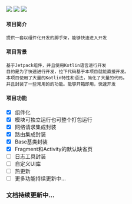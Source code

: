 ![](https://img.shields.io/badge/license-MIT-red) ![](https://img.shields.io/badge/version-v0.1.1-orange) ![](https://img.shields.io/badge/language-kotlin-brightgreen)

#### 项目简介
    提供一套以组件化开发的脚手架，能够快速进入开发


#### 项目背景

    基于Jetpack组件，并且使用Kotlin语言进行开发  
    目的是为了快速进行开发，拉下代码基于本项目就能直接开发。  
    本项目使用了大量的Kotlin特性和语法，简化了大量的代码。
    并且封装了一些常用的的功能。能够开箱即用，快速开发
    
#### 项目功能

- [x] 组件化
- [x] 模块可独立运行也可整个打包运行
- [x] 网络请求集成封装
- [x] 路由集成封装
- [x] Base基类封装
- [x] Fragment和Activity的默认缺省页
- [ ] 日志工具封装
- [ ] 自定义UI库
- [ ] 热更新
- [ ] 更多功能持续更新中...

### 文档持续更新中...